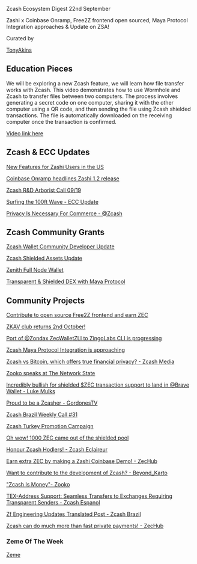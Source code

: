 Zcash Ecosystem Digest 22nd September 


Zashi x Coinbase Onramp, Free2Z frontend open sourced, Maya Protocol Integration approaches & Update on ZSA!


Curated by

[TonyAkins](https://twitter.com/TonyAkins01)


## Education Pieces 

We will be exploring a new Zcash feature, we will learn how file transfer works with Zcash. This video demonstrates how to use Wormhole and Zcash to transfer files between two computers. The process involves generating a secret code on one computer, sharing it with the other computer using a QR code, and then sending the file using Zcash shielded transactions. The file is automatically downloaded on the receiving computer once the transaction is confirmed. 

[Video link here](https://www.youtube.com/watch?v=8iqPCza9o6A)



## Zcash & ECC Updates 

[New Features for Zashi Users in the US](https://twitter.com/zashi_app/status/1836870850240467110)

[Coinbase Onramp headlines Zashi 1.2 release](https://electriccoin.co/blog/coinbase-zashi-1-2-release/)

[Zcash R&D Arborist Call 09/19](https://www.youtube.com/watch?v=I8jHbDYb-_Q)

[Surfing the 100ft Wave - ECC Update](https://forum.zcashcommunity.com/t/surfing-the-100-foot-wave-ecc-update/48849)

[Privacy Is Necessary For Commerce - @Zcash](https://twitter.com/zcash/status/1836494288307294317)



## Zcash Community Grants

[Zcash Wallet Community Developer Update](https://forum.zcashcommunity.com/t/zcash-wallet-community-developer-2024-q2/47259/14)

[Zcash Shielded Assets Update](https://forum.zcashcommunity.com/t/grant-update-zcash-shielded-assets-monthly-updates/41153/84)

[Zenith Full Node Wallet](https://forum.zcashcommunity.com/t/zenith-full-node-wallet/46523/39)

[Transparent & Shielded DEX with Maya Protocol](https://forum.zcashcommunity.com/t/transparent-shielded-dex-with-maya-protocol/46857/68)


## Community Projects

[Contribute to open source Free2Z frontend and earn ZEC](https://x.com/free2zcash/status/1837587381031260577)

[ZKAV club returns 2nd October!](https://forum.zcashcommunity.com/t/zero-knowledge-audiovisual-club/43733/179)

[Port of @Zondax ZecWalletZLI to ZingoLabs CLI is progressing](https://x.com/thecodebuffet/status/1837260621672280249)

[Zcash Maya Protocol Integration is approaching](https://x.com/Crypto_SI/status/1837830596086624263)

[Zcash vs Bitcoin, which offers true financial privacy? - Zcash Media](https://x.com/zcashmedia/status/1837166360553525428)

[Zooko speaks at The Network State](https://x.com/jswihart/status/1837769034030358755)

[Incredibly bullish for shielded $ZEC transaction support to land in @Brave Wallet - Luke Mulks](https://x.com/lukemulks/status/1837208627217846785)

[Proud to be a Zcasher - GordonesTV](https://x.com/gordonesTV/status/1837139882260713512)

[Zcash Brazil Weekly Call #31](https://bsky.app/profile/zcashbrazil.bsky.social/post/3l4ev7kxwcv27)

[Zcash Turkey Promotion Campaign](https://forum.zcashcommunity.com/t/zcash-turkey-promotion-campaign/48770/21)

[Oh wow! 1000 ZEC came out of the shielded pool](https://twitter.com/zooko/status/1836683762530422791)

[Honour Zcash Hodlers! - Zcash Eclaireur](https://twitter.com/ZcashEclaireur/status/1829597788705046617)

[Earn extra ZEC by making a Zashi Coinbase Demo! - ZecHub](https://twitter.com/ZecHub/status/1836882660196565354)

[Want to contribute to the development of Zcash? - Beyond_Karto](https://twitter.com/Beyond_Karto/status/1835711800697925654)

["Zcash Is Money"- Zooko](https://twitter.com/zooko/status/1836860889867374727)

[TEX-Address Support: Seamless Transfers to Exchanges Requiring Transparent Senders - Zcash Espanol](https://twitter.com/zcashesp/status/1836486599686918253)

[Zf Engineering Updates Translated Post - Zcash Brazil](https://bsky.app/profile/zcashbrazil.bsky.social/post/3l4gxkt3ojh2s)

[Zcash can do much more than fast private payments! - ZecHub](https://twitter.com/ZecHub/status/1836082598642122835)




### Zeme Of The Week 

[Zeme](https://twitter.com/Zerodartz/status/1824744097506103692)


